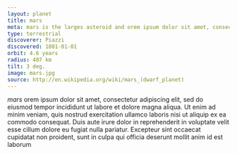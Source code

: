 ```yaml
---
layout: planet
title: mars
meta: mars is the larges asteroid and orem ipsum dolor sit amet, consectetur adipiscing elit, sed do eiusmod tempor incididunt ut labore et
type: terrestrial
discoverer: Piazzi
discovered: 1801-01-01
orbit: 4.6 years
radius: 487 km
tilt: 3 deg.
image: mars.jpg
source: http://en.wikipedia.org/wiki/mars_(dwarf_planet)
---
```


*mars* orem ipsum dolor sit amet, consectetur adipiscing elit, sed do eiusmod tempor incididunt ut labore et dolore magna aliqua. Ut enim ad minim veniam, 
quis nostrud exercitation ullamco laboris nisi ut aliquip ex ea commodo consequat. Duis aute irure dolor in reprehenderit in voluptate velit esse 
cillum dolore eu fugiat nulla pariatur. Excepteur sint occaecat cupidatat non proident, sunt in culpa qui officia deserunt mollit anim id est laborum